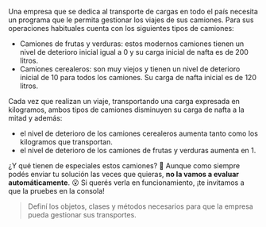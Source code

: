Una empresa que se dedica al transporte de cargas en todo el país necesita un programa que le permita gestionar los viajes de sus camiones. Para sus operaciones habituales cuenta con los siguientes tipos de camiones:

* Camiones de frutas y verduras: estos modernos camiones tienen un nivel de deterioro inicial igual a 0 y su carga inicial de nafta es de 200 litros. 
* Camiones cerealeros: son muy viejos y tienen un nivel de deterioro inicial de 10 para todos los camiones. Su carga de nafta inicial es de 120 litros.

Cada vez que realizan un viaje, transportando una carga expresada en kilogramos, ambos tipos de camiones disminuyen su carga de nafta a la mitad y además:

* el nivel de deterioro de los camiones cerealeros aumenta tanto como los kilogramos que transportan.
* el nivel de deterioro de los camiones de frutas y verduras aumenta en 1.

¿Y qué tienen de especiales estos camiones? :thinking: Aunque como siempre podés enviar tu solución las veces que quieras, **no la vamos a evaluar automáticamente**. :open_mouth: Si querés verla en funcionamiento, ¡te invitamos a que la pruebes en la consola!

> Definí los objetos, clases y métodos necesarios para que la empresa pueda gestionar sus transportes.

<style>
  .notify-problem-box {
    display: none;
  }
  .submission-results h4::after {
    content: "¡Gracias por enviar tu solución!";
    font-weight: bold;
  }
  .submission-results h4 strong { 
    display: none;
  }
</style>
